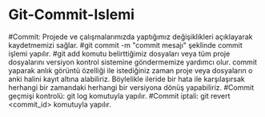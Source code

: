# Git-Commit-Islemi

#Commit: Projede ve çalışmalarımızda yaptığımız değişiklikleri açıklayarak kaydetmemizi sağlar.
#git commit -m "commit mesajı" şeklinde commit işlemi yapılır.
#git add komutu belirttiğimiz dosyaları veya tüm proje dosyalarını versiyon kontrol sistemine göndermemize yardımcı olur.
commit yaparak anlık görüntü özelliği ile istediğiniz zaman proje veya dosyaların o anki halini kayıt altına alabiliriz. Böylelikle ileride bir hata ile karşılaşırsak herhangi bir zamandaki herhangi bir versiyona dönüş yapabiliriz.
#Commit geçmişi kontrolü: git log komutuyla yapılır.
#Commit iptali: git revert <commit_id> komutuyla yapılır.

